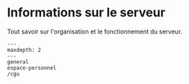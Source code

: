 Informations sur le serveur
===========================

Tout savoir sur l'organisation et le fonctionnement du serveur.


```{toctree}
---
maxdepth: 2
---
general
espace-personnel
/cgu
```
